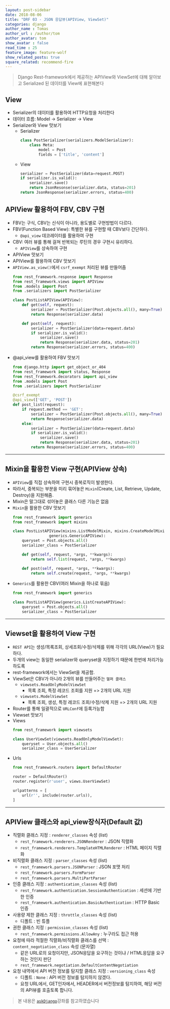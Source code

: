 ```yaml
---
layout: post-sidebar
date: 2018-08-06
title: "DRF 03 - JSON 응답뷰(APIView, ViewSet)"
categories: django
author_name : Tomas
author_url : /author/tom
author_avatar: tom
show_avatar : false
read_time : 25
feature_image: feature-wolf
show_related_posts: true
square_related: recommend-fire
---
```

> Django Rest-framework에서 제공하는 APIView와 ViewSet에 대해 알아보고 Serialized 된 데이터를 View에 표현해본다

## View
* Serializer의 데이터를 활용하여 HTTP요청을 처리한다
* 데이터 흐름: Model -> Serializer -> View
* Serializer와 View 맛보기
    * Serializer
        ```python
        class PostSerializer(serializers.ModelSerializer):
            class Meta:
                model = Post
                fields = ['title', 'content']
        ```
    * View
        ```python
        serializer = PostSerializer(data=request.POST)
        if serializer.is_valid():
            serializer.save()
            return JsonResonse(serializer.data, status=201)
        return JsonResponse(serializer.errors, status=400)
        ```

## APIView 활용하여 FBV, CBV 구현
* FBV는 구식, CBV는 신식이 아니라, 용도별로 구현방법이 다르다.
* FBV(Function Based View): 특별한 뷰를 구현할 때 CBV보다 간단하다.
    * `@api_view` 데코레이터를 활용하여 구현
* CBV: 여러 뷰를 통해 걸쳐 반복되는 루틴의 경우 구현시 유리하다.
    * `APIView`를 상속하여 구현
* APIView 맛보기
* APIView를 활용하여 CBV 맛보기
* `APIView.as_view()`에서 `csrf_exempt` 처리된 뷰를 만들어줌
    ```python
    from rest_framework.response import Response
    from rest_framework.views import APIView
    from .models import Post
    from .serializers import PostSerializer

    class PostListAPIView(APIView):
        def get(self, request):
            serializer = PostSerializer(Post.objects.all(), many=True)
            return Response(serializer.data)

        def post(self, request):
            serializer = PostSerializer(data=request.data)
            if serializer.is_valid():
                serializer.save()
                return Response(serializer.data, status=201)
            return Response(serializer.errors, status=400)
    ```
* @api_view를 활용하여 FBV 맛보기
    ```python
    from django.http import get_object_or_404
    from rest_framework import status, Response
    from rest_framework.decorators import api_view
    from .models import Post
    from .serializers import PostSerializer

    @csrf_exempt
    @api_view(['GET', 'POST'])
    def post_list(request):
        if request.method == 'GET':
            serializer = PostSerializer(Post.objects.all(), many=True)
            return Response(serializer.data)
        else:
            serializer = PostSerializer(data=request.data)
            if serializer.is_valid():
                serializer.save()
                return Response(serializer.data, status=201)
            return Response(serializer.errors, status=400)
    ```
---

## Mixin을 활용한 View 구현(APIView 상속)
* `APIView`를 직접 상속하여 구현시 중복로직이 발생한다.
* 따라서, 중복되는 부분을 미리 묶어놓은 `Mixin`(Create, List, Retrieve, Update, Destroy)을 지원해줌.
* Mixin은 말그대로 섞어놓은 클래스 다른 기능은 없음
* `Mixin`을 활용한 CBV 맛보기
    ```python
    from rest_framework import generics
    from rest_framework import mixins

    class PostListAPIView(mixins.ListModelMixin, mixins.CreateModelMixin,
                    generics.GenericAPIView):
        queryset = Post.objects.all()
        serializer_class = PostSerializer

        def get(self, request, *args, **kwargs):
            return self.list(request, *args, **kwargs)

        def post(self, request, *args, **kwargs):
            return self.create(request, *args, **kwargs)
    ```
* `Generics`를 활용한 CBV(여러 Mixin을 하나로 묶음)
    ```python
    from rest_framework import generics

    class PostListAPIView(generics.ListCreateAPIView):
        queryset = Post.objects.all()
        serializer_class = PostSerializer
    ```
---

## Viewset을 활용하여 View 구현
* `REST API`는 생성/목록조회, 상세조회/수정/삭제를 위해 각각의 URL(View)가 필요하다.
* 두개의 view는 동일한 serializer와 queryset을 지정하기 때문에 한번에 처리가능하도록
* rest-framework에서는 ViewSet을 제공함.
* ViewSet은 CBV가 아니라 2개의 뷰를 만들어주는 `헬퍼 클래스`
    * `viewsets.ReadOnlyModelViewSet`
        * 목록 조회, 특정 레코드 조회를 지원 => 2개의 URL 지원
    * `viewsets.ModelViewSet`
        * 목록 조회, 생성, 특정 레코드 조회/수정/삭제 지원 => 2개의 URL 지원
* Router를 통해 일괄적으로 `URLConf`에 등록가능함
* Viewset 맛보기
* Views
    ```python
    from rest_framework import viewsets

    class UserViewSet(viewsets.ReadOnlyModelViewSet):
        queryset = User.objects.all()
        serializer_class = UserSerializer
    ```
* Urls
    ```python
    from rest_framework.routers import DefaultRouter

    router = DefaultRouter()
    router.register(r'user', views.UserViewSet)

    urlpatterns = [
        url(r'', include(router.urls)),
    ]
    ```
---
## APIView 클래스와 api_view장식자(Default 값)
* 직렬화 클래스 지정 : `renderer_classes` 속성 (list)
    * `rest_framework.renderers.JSONRenderer` : JSON 직렬화
    * `rest_framework.renderers.TemplateHTMLRenderer` : HTML 페이지 직렬화
* 비직렬화 클래스 지정 : `parser_classes` 속성 (list)
    * `rest_framework.parsers.JSONParser` : JSON 포맷 처리
    * `rest_framework.parsers.FormParser`
    * `rest_framework.parsers.MultiPartParser`
* 인증 클래스 지정 : `authentication_classes` 속성 (list)
    * `rest_framework.authentication.SessionAuthentication` : 세션에 기반한 인증
    * `rest_framework.authentication.BasicAuthentication` : HTTP Basic 인증
* 사용량 제한 클래스 지정 : `throttle_classes` 속성 (list)
    * 디폴트 : 빈 튜플
* 권한 클래스 지정 : `permission_classes` 속성 (list)
    * `rest_framework.permissions.AllowAny` : 누구라도 접근 허용
* 요청에 따라 적절한 직렬화/비직렬화 클래스를 선택 : `content_negotiation_class` 속성 (문자열)
    * 같은 URL로의 요청이지만, JSON응답을 요구하는 것이냐 / HTML응답을 요구하는 것인지 판단
    * `rest_framework.negotiation.DefaultContentNegotiation`
* 요청 내역에서 API 버전 정보를 탐지할 클래스 지정 : `versioning_class` 속성
    * 디폴트 : `None` : API 버전 정보를 탐지하지 않겠다.
    * 요청 URL에서, GET인자에서, HEADER에서 버전정보를 탐지하여, 해당 버전의 API뷰를 호출토록 합니다.

> 본 내용은 [`askDjango`](https://www.askcompany.kr/)강좌를 참고하였습니다